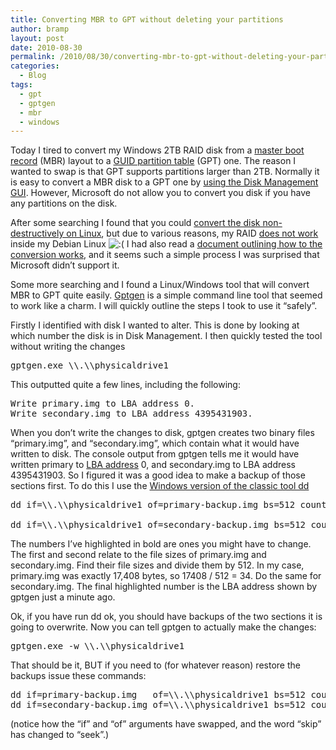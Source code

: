 ```yaml
---
title: Converting MBR to GPT without deleting your partitions
author: bramp
layout: post
date: 2010-08-30
permalink: /2010/08/30/converting-mbr-to-gpt-without-deleting-your-partitions/
categories:
  - Blog
tags:
  - gpt
  - gptgen
  - mbr
  - windows
---
```

Today I tired to convert my Windows 2TB RAID disk from a [master boot record][1] (MBR) layout to a [GUID partition table][2] (GPT) one. The reason I wanted to swap is that GPT supports partitions larger than 2TB. Normally it is easy to convert a MBR disk to a GPT one by [using the Disk Management GUI][3]. However, Microsoft do not allow you to convert you disk if you have any partitions on the disk. 

After some searching I found that you could [convert the disk non-destructively on Linux][4], but due to various reasons, my RAID [does not work][5] inside my Debian Linux <img src="http://bramp.net/blog/wp-includes/images/smilies/icon_sad.gif" alt=":(" class="wp-smiley" /> I had also read a [document outlining how to the conversion works][6], and it seems such a simple process I was surprised that Microsoft didn&#8217;t support it.

Some more searching and I found a Linux/Windows tool that will convert MBR to GPT quite easily. [Gptgen][7] is a simple command line tool that seemed to work like a charm. I will quickly outline the steps I took to use it &#8220;safely&#8221;.

Firstly I identified with disk I wanted to alter. This is done by looking at which number the disk is in Disk Management. I then quickly tested the tool without writing the changes

<pre>gptgen.exe \\.\\physicaldrive1</pre>

This outputted quite a few lines, including the following:

<pre>Write primary.img to LBA address 0.
Write secondary.img to LBA address 4395431903.</pre>

When you don&#8217;t write the changes to disk, gptgen creates two binary files &#8220;primary.img&#8221;, and &#8220;secondary.img&#8221;, which contain what it would have written to disk. The console output from gptgen tells me it would have written primary to [LBA address][8] 0, and secondary.img to LBA address 4395431903. So I figured it was a good idea to make a backup of those sections first. To do this I use the [Windows version of the classic tool dd][9]

<pre>dd if=\\.\\physicaldrive1 of=primary-backup.img bs=512 count=<b>34</b><br />
dd if=\\.\\physicaldrive1 of=secondary-backup.img bs=512 count=<b>33</b> skip=<b>4395431903</b>
</pre>

The numbers I&#8217;ve highlighted in bold are ones you might have to change. The first and second relate to the file sizes of primary.img and secondary.img. Find their file sizes and divide them by 512. In my case, primary.img was exactly 17,408 bytes, so 17408 / 512 = 34. Do the same for secondary.img. The final highlighted number is the LBA address shown by gptgen just a minute ago.

Ok, if you have run dd ok, you should have backups of the two sections it is going to overwrite. Now you can tell gptgen to actually make the changes:

<pre>gptgen.exe -w \\.\\physicaldrive1</pre>

That should be it, BUT if you need to (for whatever reason) restore the backups issue these commands:

<pre>dd if=primary-backup.img   of=\\.\\physicaldrive1 bs=512 count=34
dd if=secondary-backup.img of=\\.\\physicaldrive1 bs=512 count=33 seek=4395431903
</pre>

(notice how the &#8220;if&#8221; and &#8220;of&#8221; arguments have swapped, and the word &#8220;skip&#8221; has changed to &#8220;seek&#8221;.)

 [1]: http://en.wikipedia.org/wiki/Master_boot_record
 [2]: http://en.wikipedia.org/wiki/GUID_Partition_Table
 [3]: http://technet.microsoft.com/en-us/library/cc738416(WS.10).aspx
 [4]: https://bbs.archlinux.org/viewtopic.php?id=62984
 [5]: http://bugs.debian.org/cgi-bin/bugreport.cgi?bug=411172
 [6]: http://www.rodsbooks.com/gdisk/mbr2gpt.html
 [7]: http://sourceforge.net/projects/gptgen/
 [8]: http://en.wikipedia.org/wiki/Logical_block_addressing
 [9]: http://www.chrysocome.net/dd